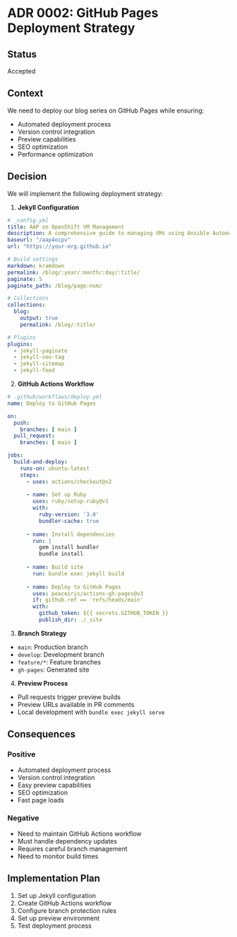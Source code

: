 # ADR 0002: GitHub Pages Deployment Strategy

## Status
Accepted

## Context
We need to deploy our blog series on GitHub Pages while ensuring:
- Automated deployment process
- Version control integration
- Preview capabilities
- SEO optimization
- Performance optimization

## Decision
We will implement the following deployment strategy:

1. **Jekyll Configuration**
```yaml
# _config.yml
title: AAP on OpenShift VM Management
description: A comprehensive guide to managing VMs using Ansible Automation Platform on OpenShift
baseurl: "/aap4ocpv"
url: "https://your-org.github.io"

# Build settings
markdown: kramdown
permalink: /blog/:year/:month/:day/:title/
paginate: 5
paginate_path: /blog/page:num/

# Collections
collections:
  blog:
    output: true
    permalink: /blog/:title/

# Plugins
plugins:
  - jekyll-paginate
  - jekyll-seo-tag
  - jekyll-sitemap
  - jekyll-feed
```

2. **GitHub Actions Workflow**
```yaml
# .github/workflows/deploy.yml
name: Deploy to GitHub Pages

on:
  push:
    branches: [ main ]
  pull_request:
    branches: [ main ]

jobs:
  build-and-deploy:
    runs-on: ubuntu-latest
    steps:
      - uses: actions/checkout@v2
      
      - name: Set up Ruby
        uses: ruby/setup-ruby@v1
        with:
          ruby-version: '3.0'
          bundler-cache: true
          
      - name: Install dependencies
        run: |
          gem install bundler
          bundle install
          
      - name: Build site
        run: bundle exec jekyll build
        
      - name: Deploy to GitHub Pages
        uses: peaceiris/actions-gh-pages@v3
        if: github.ref == 'refs/heads/main'
        with:
          github_token: ${{ secrets.GITHUB_TOKEN }}
          publish_dir: ./_site
```

3. **Branch Strategy**
- `main`: Production branch
- `develop`: Development branch
- `feature/*`: Feature branches
- `gh-pages`: Generated site

4. **Preview Process**
- Pull requests trigger preview builds
- Preview URLs available in PR comments
- Local development with `bundle exec jekyll serve`

## Consequences
### Positive
- Automated deployment process
- Version control integration
- Easy preview capabilities
- SEO optimization
- Fast page loads

### Negative
- Need to maintain GitHub Actions workflow
- Must handle dependency updates
- Requires careful branch management
- Need to monitor build times

## Implementation Plan
1. Set up Jekyll configuration
2. Create GitHub Actions workflow
3. Configure branch protection rules
4. Set up preview environment
5. Test deployment process 